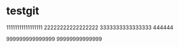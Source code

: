 
# testgit
11111111111111111
22222222222222222
3333333333333333
444444

999999999999999
99999999999999
